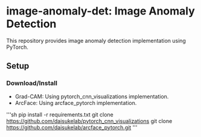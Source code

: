 # image-anomaly-det: Image Anomaly Detection

This repository provides image anomaly detection implementation using PyTorch.

## Setup

### Download/Install

- Grad-CAM: Using pytorch_cnn_visualizations implementation.
- ArcFace: Using arcface_pytorch implementation.

'''sh
pip install -r requirements.txt
git clone https://github.com/daisukelab/pytorch_cnn_visualizations
git clone https://github.com/daisukelab/arcface_pytorch.git
'''
